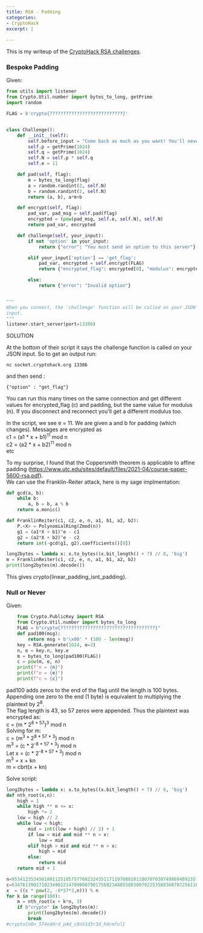 ```yaml
---
title: RSA - Padding
categories:
- CryptoHack
excerpt: |
  
---
```


This is my writeup of the [CryptoHack RSA challenges](https://cryptohack.org/challenges/rsa).


### Bespoke Padding

Given:
```python
from utils import listener
from Crypto.Util.number import bytes_to_long, getPrime
import random

FLAG = b'crypto{???????????????????????????}'


class Challenge():
    def __init__(self):
        self.before_input = "Come back as much as you want! You'll never get my flag.\n"
        self.p = getPrime(1024)
        self.q = getPrime(1024)
        self.N = self.p * self.q
        self.e = 11

    def pad(self, flag):
        m = bytes_to_long(flag)
        a = random.randint(2, self.N)
        b = random.randint(2, self.N)
        return (a, b), a*m+b

    def encrypt(self, flag):
        pad_var, pad_msg = self.pad(flag)
        encrypted = (pow(pad_msg, self.e, self.N), self.N)
        return pad_var, encrypted

    def challenge(self, your_input):
        if not 'option' in your_input:
            return {"error": "You must send an option to this server"}

        elif your_input['option'] == 'get_flag':
            pad_var, encrypted = self.encrypt(FLAG)
            return {"encrypted_flag": encrypted[0], "modulus": encrypted[1], "padding": pad_var}

        else:
            return {"error": "Invalid option"}


"""
When you connect, the 'challenge' function will be called on your JSON
input.
"""
listener.start_server(port=13386)
```

SOLUTION

At the bottom of their script it says the challenge function is called on your JSON input. 
So to get an output run:
<br>
```
nc socket.cryptohack.org 13386
```
and then send :
<br>
```
{"option" : "get_flag"}
```
You can run this many times on the same connection and get different values for encrypted_flag (c) and padding, but the same value for modulus (n). If you disconnect and reconnect you'll get a different modulus too. 

In the script, we see e = 11. We are given a and b for padding (which changes). Messages are encrypted as <br>
c1 = (a1 * x + b1)<sup>11</sup> mod n <br>
c2 = (a2 * x + b2)<sup>11</sup> mod n <br>
etc

To my surprise, I found that the Coppersmith theorem is applicable to affine padding (https://www.utc.edu/sites/default/files/2021-04/course-paper-5600-rsa.pdf). <br>
We can use the Franklin-Reiter attack, here is my sage implmentation:

```python
def gcd(a, b):
    while b:
        a, b = b, a % b
    return a.monic()

def FranklinReiter(c1, c2, e, n, a1, b1, a2, b2):
    P.<X> = PolynomialRing(Zmod(n))
    g1 = (a1*X + b1)^e - c1
    g2 = (a2*X + b2)^e - c2
    return int(-gcd(g1, g2).coefficients()[0])

long2bytes = lambda x: x.to_bytes((x.bit_length() + 7) // 8, 'big')
m = FranklinReiter(c1, c2, e, n, a1, b1, a2, b2)
print(long2bytes(m).decode())
```

This gives crypto{linear_padding_isnt_padding}.

### Null or Never

Given: <br>
```python
    from Crypto.PublicKey import RSA
    from Crypto.Util.number import bytes_to_long
    FLAG = b"crypto{???????????????????????????????????}"
    def pad100(msg):
        return msg + b'\x00' * (100 - len(msg))
    key = RSA.generate(1024, e=3)
    n, e = key.n, key.e
    m = bytes_to_long(pad100(FLAG))
    c = pow(m, e, n)
    print(f"n = {n}")
    print(f"e = {e}")
    print(f"c = {c}")
```
pad100 adds zeros to the end of the flag until the length is 100 bytes. Appending one zero to the end (1 byte) is equivalent to multiplying the plaintext by 2<sup>8</sup>. <br>
The flag length is 43, so 57 zeros were appended. Thus the plaintext was encrypted as: <br>
c = (m * 2<sup>8 * 57</sup>)<sup>3</sup> mod n <br>
Solving for m: <br>
c = (m<sup>3</sup> * 2<sup>8 * 57 * 3</sup>) mod n <br>
m<sup>3</sup> = (c * 2<sup>-8 * 57 * 3</sup>) mod n <br>
Let x = (c * 2<sup>-8 * 57 * 3</sup>) mod n <br>
m<sup>3</sup> = x + kn <br>
m = cbrt(x + kn)

Solve script:
```python
long2bytes = lambda x: x.to_bytes((x.bit_length() + 7) // 8, 'big')
def nth_root(x,n):
    high = 1
    while high ** n <= x:
        high *= 2
    low = high // 2
    while low < high:
        mid = int((low + high) // 2) + 1
        if low < mid and mid ** n < x:
            low = mid
        elif high > mid and mid ** n > x:
            high = mid
        else:
            return mid
    return mid + 1

n=95341235345618011251857577682324351171197688101180707030749869409235726634345899397258784261937590128088284421816891826202978052640992678267974129629670862991769812330793126662251062120518795878693122854189330426777286315442926939843468730196970939951374889986320771714519309125434348512571864406646232154103
c=63476139027102349822147098087901756023488558030079225358836870725611623045683759473454129221778690683914555720975250395929721681009556415292257804239149809875424000027362678341633901036035522299395660255954384685936351041718040558055860508481512479599089561391846007771856837130233678763953257086620228436828
x  = ((c * pow(2, -8*57*3,n))) % n
for k in range(100):
    m = nth_root(x + k*n, 3)
    if b"crypto" in long2bytes(m):
        print(long2bytes(m).decode())
        break
#crypto{n0n_574nd4rd_p4d_c0n51d3r3d_h4rmful}
```
